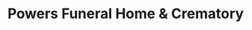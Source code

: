 ---
title: "Powers Funeral Home & Crematory"
url: /afton/powers-funeral-home-and-crematory/
shop: funeral directors
---